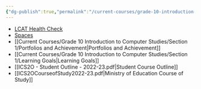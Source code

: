 ```yaml
---
{"dg-publish":true,"permalink":"/current-courses/grade-10-introduction-to-computer-studies/section-1/key-links/","dgHomeLink":false,"dgPassFrontmatter":false}
---
```


* [LCAT Health Check](https://lcat.lcs.on.ca)
* [Spaces](https://ca.spacesedu.com/)
* [[Current Courses/Grade 10 Introduction to Computer Studies/Section 1/Portfolios and Achievement|Portfolios and Achievement]]
* [[Current Courses/Grade 10 Introduction to Computer Studies/Section 1/Learning Goals|Learning Goals]] 
* [[ICS2O - Student Outline - 2022-23.pdf|Student Course Outline]]
* [[ICS2OCourseofStudy2022-23.pdf|Ministry of Education Course of Study]]